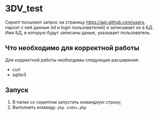 3DV_test
=========
Скрипт посылает запрос на страницу https://api.github.com/users, парсит с неё данные (id и login пользователей) и записывает их в БД. Имя БД, в которую будут записаны даные, указывает пользователь.

Что необходимо для корректной работы
-----------------------------
Для корректной работы необходимы следующие расширения:

- curl
- sqlite3

Запуск
-----------------------------

1. В папке со скриптом запустить командную строку;<br>
2. Выполнить команду: `php index.php`
